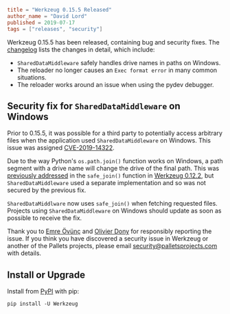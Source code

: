 ~~~~toml
title = "Werkzeug 0.15.5 Released"
author_name = "David Lord"
published = 2019-07-17
tags = ["releases", "security"]
~~~~

Werkzeug 0.15.5 has been released, containing bug and security fixes.
The [changelog] lists the changes in detail, which include:

* `SharedDataMiddleware` safely handles drive names in paths on Windows.
* The reloader no longer causes an `Exec format error` in many common
  situations.
* The reloader works around an issue when using the pydev debugger.

[changelog]: https://werkzeug.palletsprojects.com/page/changes/#version-0-15-5

## Security fix for `SharedDataMiddleware` on Windows

Prior to 0.15.5, it was possible for a third party to potentially access
arbitrary files when the application used `SharedDataMiddleware` on
Windows. This issue was
assigned [CVE-2019-14322](https://cve.mitre.org/cgi-bin/cvename.cgi?name=CVE-2019-14322).

Due to the way Python's `os.path.join()` function works on Windows, a
path segment with a drive name will change the drive of the final path.
This was [previously addressed][pa] in the `safe_join()` function in
[Werkzeug 0.12.2][pa], but `SharedDataMiddleware` used a separate
implementation and so was not secured by the previous fix.

`SharedDataMiddlware` now uses `safe_join()` when fetching requested
files. Projects using `SharedDataMiddleware` on Windows should update
as soon as possible to receive the fix.

Thank you to [Emre Övünç][c1] and [Olivier Dony][c2] for responsibly
reporting the issue. If you think you have discovered a security issue
in Werkzeug or another of the Pallets projects, please email
<security@palletsprojects.com> with details.

[pa]: flask-werkzeug-0-12-2-security-release.md

[c1]: mailto:byemre.ovunc@gmail.com

[c2]: mailto:security@odoo.com

## Install or Upgrade

Install from [PyPI](https://pypi.org/project/Werkzeug/) with pip:

    pip install -U Werkzeug
